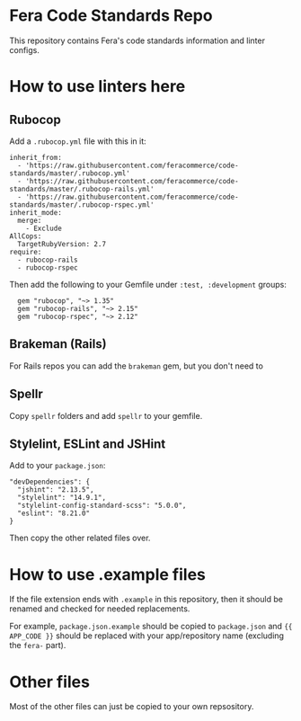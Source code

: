 # Fera Code Standards Repo
This repository contains Fera's code standards information and linter configs.

# How to use linters here

## Rubocop
Add a `.rubocop.yml` file with this in it:
```
inherit_from:
  - 'https://raw.githubusercontent.com/feracommerce/code-standards/master/.rubocop.yml'
  - 'https://raw.githubusercontent.com/feracommerce/code-standards/master/.rubocop-rails.yml'
  - 'https://raw.githubusercontent.com/feracommerce/code-standards/master/.rubocop-rspec.yml'
inherit_mode:
  merge:
    - Exclude
AllCops:
  TargetRubyVersion: 2.7
require:
  - rubocop-rails
  - rubocop-rspec
```
Then add the following to your Gemfile under `:test, :development` groups:
```
  gem "rubocop", "~> 1.35"
  gem "rubocop-rails", "~> 2.15"
  gem "rubocop-rspec", "~> 2.12"
```

## Brakeman (Rails)
For Rails repos you can add the `brakeman` gem, but you don't need to 

## Spellr
Copy `spellr` folders and add `spellr` to your gemfile.

## Stylelint, ESLint and JSHint
Add to your `package.json`:
```
"devDependencies": {
  "jshint": "2.13.5",
  "stylelint": "14.9.1",
  "stylelint-config-standard-scss": "5.0.0",
  "eslint": "8.21.0"
}
```
Then copy the other related files over.


# How to use .example files
If the file extension ends with `.example` in this repository, then it should be renamed and checked for needed replacements.

For example, `package.json.example` should be copied to `package.json` and `{{ APP_CODE }}` should be replaced with your app/repository name (excluding the `fera-` part).



# Other files
Most of the other files can just be copied to your own repsository.
